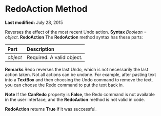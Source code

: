
# RedoAction Method

 **Last modified:** July 28, 2015


Reverses the effect of the most recent Undo action.
 **Syntax**
 _Boolean_ = _object_. **RedoAction**
The  **RedoAction** method syntax has these parts:


|**Part**|**Description**|
|:-----|:-----|
| _object_|Required. A valid object.|
 **Remarks**
Redo reverses the last Undo, which is not necessarily the last action taken. Not all actions can be undone.
For example, after pasting text into a  **TextBox** and then choosing the Undo command to remove the text, you can choose the Redo command to put the text back in.

 **Note**  If the  **CanRedo** property is **False**, the Redo command is not available in the user interface, and the  **RedoAction** method is not valid in code.

 **RedoAction** returns **True** if it was successful.
